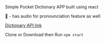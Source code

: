 Simple Pocket Dictionary APP built using react

🍺 - has audio for pronounciation feature as well

[Dictionary API link](https://dictionaryapi.dev/)

Clone or Download then Run `npm start`


